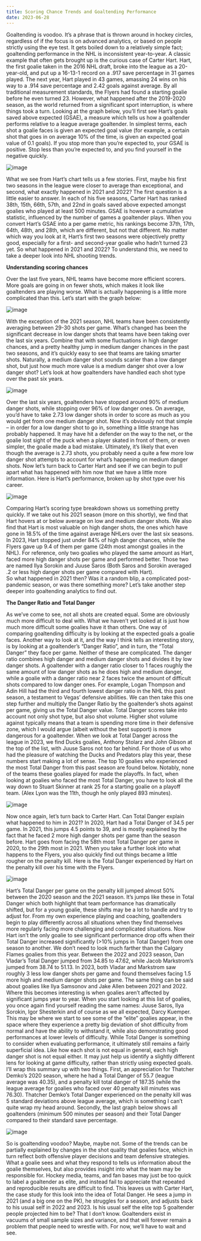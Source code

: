 ```yaml
---
title: Scoring Chance Trends and Goaltending Performance
date: 2023-06-28
---
```



Goaltending is voodoo. It’s a phrase that is thrown around in hockey circles, regardless of if the focus is on advanced analytics, or based on people strictly using the eye test. It gets boiled down to a relatively simple fact; goaltending performance in the NHL is inconsistent year-to-year. A classic example that often gets brought up is the curious case of Carter Hart. Hart, the first goalie taken in the 2016 NHL draft, broke into the league as a 20-year-old, and put up a 16-13-1 record on a .917 save percentage in 31 games played. The next year, Hart played in 43 games, amassing 24 wins on his way to a .914 save percentage and 2.42 goals against average. By all traditional measurement standards, the Flyers had found a starting goalie before he even turned 23. However, what happened after the 2019-2020 season, as the world returned from a significant sport interruption, is where things took a turn. Looking at the graph below, you’ll first see Hart’s goals saved above expected (GSAE), a measure which tells us how a goaltender performs relative to a league average goaltender. In simplest terms, each shot a goalie faces is given an expected goal value (for example, a certain shot that goes in on average 10% of the time, is given an expected goal value of 0.1 goals). If you stop more than you’re expected to, your GSAE is positive. Stop less than you’re expected to, and you find yourself in the negative quickly.

![image](https://github.com/bcsiernik/blog/assets/72635686/4ab37eaa-2c85-47ce-8428-1a69c6597403)

What we see from Hart’s chart tells us a few stories. First, maybe his first two seasons in the league were closer to average than exceptional, and second, what exactly happened in 2021 and 2022? The first question is a little easier to answer. In each of his five seasons, Carter Hart has ranked 38th, 15th, 66th, 57th, and 22nd in goals saved above expected amongst goalies who played at least 500 minutes. GSAE is however a cumulative statistic, influenced by the number of games a goaltender plays. When you convert Hart’s GSAE into a per game metric, his rankings become 37th, 17th, 64th, 48th, and 28th, which are different, but not that different. No matter which way you look at it, Hart’s first two seasons were objectively pretty good, especially for a first- and second-year goalie who hadn’t turned 23 yet. So what happened in 2021 and 2022? To understand this, we need to take a deeper look into NHL shooting trends.

**Understanding scoring chances**

Over the last five years, NHL teams have become more efficient scorers. More goals are going in on fewer shots, which makes it look like goaltenders are playing worse. What is actually happening is a little more complicated than this. Let’s start with the graph below: 

![image](https://github.com/bcsiernik/blog/assets/72635686/3d0a73b6-a9e2-4c4d-9448-cb6b2b73b591)

With the exception of the 2021 season, NHL teams have been consistently averaging between 29-30 shots per game. What’s changed has been the significant decrease in low danger shots that teams have been taking over the last six years. Combine that with some fluctuations in high danger chances, and a pretty healthy jump in medium danger chances in the past two seasons, and it’s quickly easy to see that teams are taking smarter shots. Naturally, a medium danger shot sounds scarier than a low danger shot, but just how much more value is a medium danger shot over a low danger shot? Let’s look at how goaltenders have handled each shot type over the past six years. 

![image](https://github.com/bcsiernik/blog/assets/72635686/e2a1b27e-9f86-42ed-9e9b-b26d60bf9df3)

Over the last six years, goaltenders have stopped around 90% of medium danger shots, while stopping over 96% of low danger ones. On average, you’d have to take 2.73 low danger shots in order to score as much as you would get from one medium danger shot. Now it’s obviously not that simple – in order for a low danger shot to go in, something a little strange has probably happened. It may have hit a defender on the way to the net, or the goalie lost sight of the puck when a player skated in front of them, or even simpler, the goalie made a bad mistake. Ultimately, it’s likely that even though the average is 2.73 shots, you probably need a quite a few more low danger shot attempts to account for what’s happening on medium danger shots. 
Now let’s turn back to Carter Hart and see if we can begin to pull apart what has happened with him now that we have a little more information. Here is Hart’s performance, broken up by shot type over his career.

![image](https://github.com/bcsiernik/blog/assets/72635686/37d1ee32-f6ff-4ce0-8d4f-dc9e1d1e4606)
 
Comparing Hart’s scoring type breakdown shows us something pretty quickly. If we take out his 2021 season (more on this shortly), we find that Hart hovers at or below average on low and medium danger shots. We also find that Hart is most valuable on high danger shots, the ones which have gone in 18.5% of the time against average NHLers over the last six seasons. In 2023, Hart stopped just under 84% of high danger chances, while the Flyers gave up 9.4 of them per game (24th most amongst goalies in the NHL). For reference, only two goalies who played the same amount as Hart, faced more high danger shots per game and performed better. Those two are named Ilya Sorokin and Juuse Saros (Both Saros and Sorokin averaged .2 or less high danger shots per game compared with Hart).  
So what happened in 2021 then? Was it a random blip, a complicated post-pandemic season, or was there something more? Let’s take another step deeper into goaltending analytics to find out.

**The Danger Ratio and Total Danger**

As we’ve come to see, not all shots are created equal. Some are obviously much more difficult to deal with. What we haven’t yet looked at is just how much more difficult some goalies have it than others. One way of comparing goaltending difficulty is by looking at the expected goals a goalie faces. Another way to look at it, and the way I think tells an interesting story, is by looking at a goaltender’s “Danger Ratio”, and in turn, the “Total Danger” they face per game. Neither of these are complicated. The danger ratio combines high danger and medium danger shots and divides it by low danger shots. A goaltender with a danger ratio closer to 1 faces roughly the same amount of low danger shots as he does high and medium danger, while a goalie with a danger ratio near 2 faces twice the amount of difficult shots compared to low danger ones. For example, Logan Thompson and Adin Hill had the third and fourth lowest danger ratio in the NHL this past season, a testament to Vegas’ defensive abilities. We can then take this one step further and multiply the Danger Ratio by the goaltender’s shots against per game, giving us the Total Danger value. Total Danger scores take into account not only shot type, but also shot volume. Higher shot volume against typically means that a team is spending more time in their defensive zone, which I would argue (albeit without the best support) is more dangerous for a goaltender. When we look at Total Danger across the league in 2023, we find Ducks goalies, Anthony Stolarz and John Gibson at the top of the list, with Juuse Saros not too far behind. For those of us who had the pleasure of watching the Ducks and Predators play this year, these numbers start making a lot of sense. The top 10 goalies who experienced the most Total Danger from this past season are found below. Notably, none of the teams these goalies played for made the playoffs. In fact, when looking at goalies who faced the most Total Danger, you have to look all the way down to Stuart Skinner at rank 25 for a starting goalie on a playoff team. (Alex Lyon was the 11th, though he only played 893 minutes). 

 ![image](https://github.com/bcsiernik/blog/assets/72635686/3d93d333-035e-456d-b2cf-e60462bf9960)

Now once again, let’s turn back to Carter Hart. Can Total Danger explain what happened to him in 2021? In 2020, Hart had a Total Danger of 34.5 per game. In 2021, this jumps 4.5 points to 39, and is mostly explained by the fact that he faced 2 more high danger shots per game than the season before. Hart goes from facing the 58th most Total Danger per game in 2020, to the 29th most in 2021. When you take a further look into what happens to the Flyers, you also quickly find out things became a little rougher on the penalty kill. Here is the Total Danger experienced by Hart on the penalty kill over his time with the Flyers.

![image](https://github.com/bcsiernik/blog/assets/72635686/45b9deb4-8302-4490-b856-0fb2819eeed5)
 
Hart’s Total Danger per game on the penalty kill jumped almost 50% between the 2020 season and the 2021 season. It’s jumps like these in Total Danger which both highlight that team performance has dramatically shifted, but for a young goalie, these shifts may be a lot to handle and try to adjust for. From my own experience playing and coaching, goaltenders begin to play differently across all situations when they find themselves more regularly facing more challenging and complicated situations.
Now Hart isn’t the only goalie to see significant performance drop offs when their Total Danger increased significantly (>10% jumps in Total Danger) from one season to another. We don’t need to look much farther than the Calgary Flames goalies from this year. Between the 2022 and 2023 season, Dan Vladar’s Total Danger jumped from 34.85 to 47.62, while Jacob Markstrom’s jumped from 38.74 to 51.13. In 2023, both Vladar and Markstrom saw roughly 3 less low danger shots per game and found themselves facing 1.5 more high and medium danger shots per game. The same thing can be said about goalies like Ilya Samsonov and Jake Allen between 2021 and 2022. Where this becomes interesting is when goalies aren’t affected by significant jumps year to year. When you start looking at this list of goalies, you once again find yourself reading the same names: Juuse Saros, Ilya Sorokin, Igor Shesterkin and of course as we all expected, Darcy Kuemper. This may be where we start to see some of the “elite” goalies appear, in the space where they experience a pretty big deviation of shot difficulty from normal and have the ability to withstand it, while also demonstrating good performances at lower levels of difficulty. 
While Total Danger is something to consider when evaluating performance, it ultimately still remains a fairly superficial idea. Like how each shot is not equal in general, each high danger shot is not equal either. It may just help us identify a slightly different lens for looking at game difficulty, rather than strictly using expected goals. I’ll wrap this summary up with two things. First, an appreciation for Thatcher Demko’s 2020 season, where he had a Total Danger of 55.7 (league average was 40.35), and a penalty kill total danger of 187.35 (while the league average for goalies who faced over 40 penalty kill minutes was 76.30). Thatcher Demko’s Total Danger experienced on the penalty kill was 5 standard deviations above league average, which is something I can’t quite wrap my head around. Secondly, the last graph below shows all goaltenders (minimum 500 minutes per season) and their Total Danger compared to their standard save percentage. 

 ![image](https://github.com/bcsiernik/blog/assets/72635686/2a192d06-5e1f-4894-bcb1-fdb8bfa13e11)

So is goaltending voodoo? Maybe, maybe not. Some of the trends can be partially explained by changes in the shot quality that goalies face, which in turn reflect both offensive player decisions and team defensive strategies. What a goalie sees and what they respond to tells us information about the goalie themselves, but also provides insight into what the team may be responsible for. Hockey media, teams, and fan bases may just be too quick to label a goaltender as elite, and instead fail to appreciate that repeated and reproducible results are difficult to find. 
This leaves us with Carter Hart, the case study for this look into the idea of Total Danger. He sees a jump in 2021 (and a big one on the PK), he struggles for a season, and adjusts back to his usual self in 2022 and 2023. Is his usual self the elite top 5 goaltender people projected him to be? That I don’t know. Goaltenders exist in vacuums of small sample sizes and variance, and that will forever remain a problem that people need to wrestle with. For now, we’ll have to wait and see.
